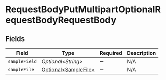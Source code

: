 # RequestBodyPutMultipartOptionalRequestBodyRequestBody


## Fields

| Field                                                          | Type                                                           | Required                                                       | Description                                                    |
| -------------------------------------------------------------- | -------------------------------------------------------------- | -------------------------------------------------------------- | -------------------------------------------------------------- |
| `sampleField`                                                  | *Optional\<String>*                                            | :heavy_minus_sign:                                             | N/A                                                            |
| `sampleFile`                                                   | [Optional\<SampleFile>](../../models/operations/SampleFile.md) | :heavy_minus_sign:                                             | N/A                                                            |